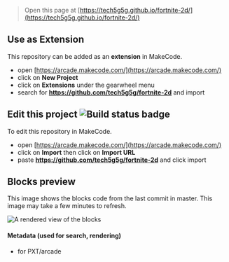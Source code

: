  


> Open this page at [https://tech5g5g.github.io/fortnite-2d/](https://tech5g5g.github.io/fortnite-2d/)

## Use as Extension

This repository can be added as an **extension** in MakeCode.

* open [https://arcade.makecode.com/](https://arcade.makecode.com/)
* click on **New Project**
* click on **Extensions** under the gearwheel menu
* search for **https://github.com/tech5g5g/fortnite-2d** and import

## Edit this project ![Build status badge](https://github.com/tech5g5g/fortnite-2d/workflows/MakeCode/badge.svg)

To edit this repository in MakeCode.

* open [https://arcade.makecode.com/](https://arcade.makecode.com/)
* click on **Import** then click on **Import URL**
* paste **https://github.com/tech5g5g/fortnite-2d** and click import

## Blocks preview

This image shows the blocks code from the last commit in master.
This image may take a few minutes to refresh.

![A rendered view of the blocks](https://github.com/tech5g5g/fortnite-2d/raw/master/.github/makecode/blocks.png)

#### Metadata (used for search, rendering)

* for PXT/arcade
<script src="https://makecode.com/gh-pages-embed.js"></script><script>makeCodeRender("{{ site.makecode.home_url }}", "{{ site.github.owner_name }}/{{ site.github.repository_name }}");</script>
